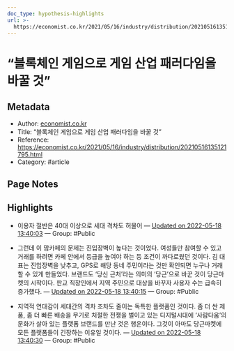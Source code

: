 ```yaml
---
doc_type: hypothesis-highlights
url: >-
  https://economist.co.kr/2021/05/16/industry/distribution/20210516135121795.html
---
```


# “블록체인 게임으로 게임 산업 패러다임을 바꿀 것”

## Metadata
- Author: [economist.co.kr]()
- Title: “블록체인 게임으로 게임 산업 패러다임을 바꿀 것”
- Reference: https://economist.co.kr/2021/05/16/industry/distribution/20210516135121795.html
- Category: #article

## Page Notes
## Highlights
- 이용자 절반은 40대 이상으로 세대 격차도 허물어  — [Updated on 2022-05-18 13:40:03](https://hyp.is/lYmEVtZkEeyuz1tvDV1rsw/economist.co.kr/2021/05/16/industry/distribution/20210516135121795.html) — Group: #Public

- 그런데 이 맘카페의 문제는 진입장벽이 높다는 것이었다. 여성들만 참여할 수 있고 거래를 하려면 카페 안에서 등급을 높여야 하는 등 조건이 까다로웠던 것이다. 김 대표는 진입장벽을 낮추고, GPS로 해당 동네 주민이라는 것만 확인되면 누구나 거래할 수 있게 만들었다. 브랜드도 ‘당신 근처’라는 의미의 ‘당근’으로 바꾼 것이 당근마켓의 시작이다. 판교 직장인에서 지역 주민으로 대상을 바꾸자 사용자 수는 급속히 증가했다. — [Updated on 2022-05-18 13:40:15](https://hyp.is/nMjEwNZkEeyjFQ_c7qVWew/economist.co.kr/2021/05/16/industry/distribution/20210516135121795.html) — Group: #Public

- 지역적 연대감이 세대간의 격차 조차도 줄이는 독특한 플랫폼인 것이다. 좀 더 싼 제품, 좀 더 빠른 배송을 무기로 처절한 전쟁을 벌이고 있는 디지털시대에 ‘사람다움’의 문화가 살아 있는 플랫폼 브랜드를 만난 것은 행운이다. 그것이 아마도 당근마켓에 모든 플랫폼들이 긴장하는 이유일 것이다. — [Updated on 2022-05-18 13:40:30](https://hyp.is/peaIlNZkEeydlsdCl6VqaQ/economist.co.kr/2021/05/16/industry/distribution/20210516135121795.html) — Group: #Public



